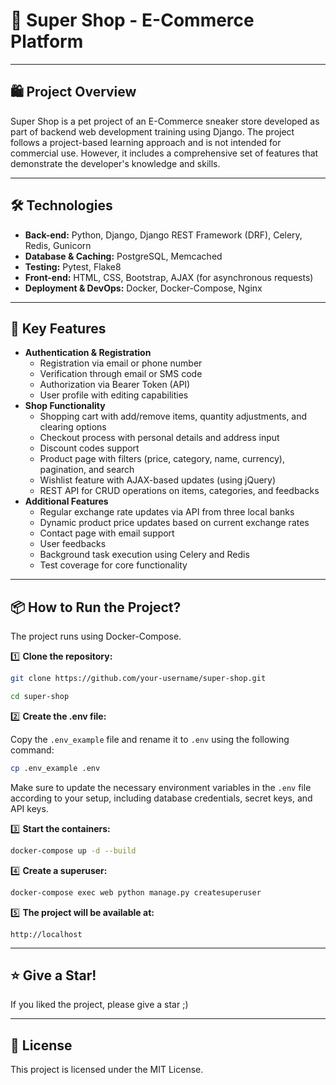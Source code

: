 # 🛒 Super Shop - E-Commerce Platform

&#x20;&#x20;

---

## 🛍️ Project Overview

Super Shop is a pet project of an E-Commerce sneaker store developed as part of backend web development training using Django. The project follows a project-based learning approach and is not intended for commercial use. However, it includes a comprehensive set of features that demonstrate the developer's knowledge and skills.

---

## 🛠️ Technologies

- **Back-end:** Python, Django, Django REST Framework (DRF), Celery, Redis, Gunicorn
- **Database & Caching:** PostgreSQL, Memcached
- **Testing:** Pytest, Flake8
- **Front-end:** HTML, CSS, Bootstrap, AJAX (for asynchronous requests)
- **Deployment & DevOps:** Docker, Docker-Compose, Nginx

---

## 🚀 Key Features

- **Authentication & Registration**
  - Registration via email or phone number
  - Verification through email or SMS code
  - Authorization via Bearer Token (API)
  - User profile with editing capabilities
- **Shop Functionality**
  - Shopping cart with add/remove items, quantity adjustments, and clearing options
  - Checkout process with personal details and address input
  - Discount codes support
  - Product page with filters (price, category, name, currency), pagination, and search
  - Wishlist feature with AJAX-based updates (using jQuery)
  - REST API for CRUD operations on items, categories, and feedbacks
- **Additional Features**
  - Regular exchange rate updates via API from three local banks
  - Dynamic product price updates based on current exchange rates
  - Contact page with email support
  - User feedbacks
  - Background task execution using Celery and Redis
  - Test coverage for core functionality

---

## 📦 How to Run the Project?

The project runs using Docker-Compose.

1️⃣ **Clone the repository:**

   ```bash
   git clone https://github.com/your-username/super-shop.git
   ```
   ```bash
   cd super-shop
   ```
2️⃣ **Create the .env file:**

   Copy the `.env_example` file and rename it to `.env` using the following command:

   ```bash
   cp .env_example .env
   ```

   Make sure to update the necessary environment variables in the `.env` file according to your setup, including database credentials, secret keys, and API keys.

3️⃣ **Start the containers:**

   ```bash
   docker-compose up -d --build
   ```

4️⃣ **Create a superuser:**

   ```bash
   docker-compose exec web python manage.py createsuperuser
   ```

5️⃣ **The project will be available at:**

   ```
   http://localhost
   ```

---

## ⭐ Give a Star!

If you liked the project, please give a star ;)

---

## 📜 License

This project is licensed under the MIT License.
